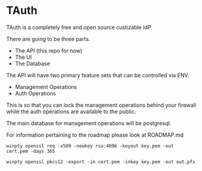 # TAuth

TAuth is a completely free and open source custizable IdP.

There are going to be three parts.

* The API (this repo for now)
* The UI
* The Database

The API will have two primary feature sets that can be controlled via ENV.

* Management Operations
* Auth Operations

This is so that you can lock the management operations behind your firewall while the auth operations are available to the public.

The main database for management operations will be postgresql.

For information pertaining to the roadmap please look at ROADMAP.md

 `winpty openssl req -x509 -newkey rsa:4096 -keyout key.pem -out cert.pem -days 365`
 
 `winpty openssl pkcs12 -export -in cert.pem -inkey key.pem -out out.pfx`
